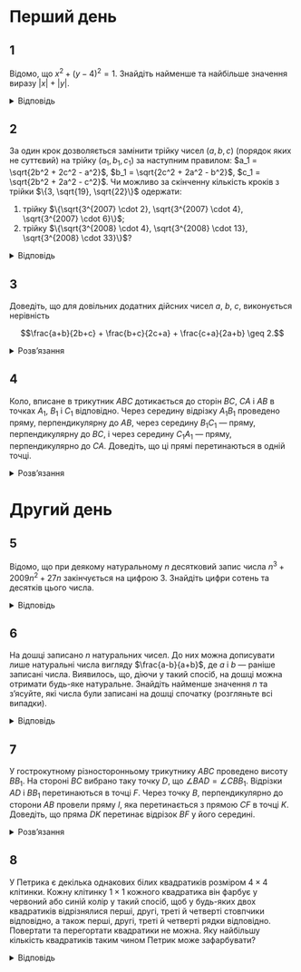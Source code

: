 # Перший день
## 1
Відомо, що $x^2 + (y - 4)^2 = 1$. Знайдіть найменше та найбільше значення виразу $|x| + |y|$.
<details><summary>Відповідь</summary>

$\min(|x| + |y|) = 3$, $\max(|x| + |y|) = 4 + \sqrt{2}$.
<details><summary>Розв’язання</summary>

Графіком рівняння $|x| + |y| = a$ ($a > 0$) є квадрат, графіком рівняння $x^2 + (y - 4)^2 = 1$ є коло, з центром в точці $(0,4)$ і радіусом 1. Найменше значення виразу $|x| + |y|$ відповідає положенню квадрата, яке має з колом єдину спільну точку $A(0,3)$. Найбільше значення досягається тоді, коли коло дотикається зсередини сторін квадрата. Тому для найменшого значення очевидно, що $a = 3$.

Для найбільшого значення розглянемо точку $C$, в якій коло дотикається до сторони квадрата. Бачимо, що $\triangle DBC$ — прямокутний та рівнобедрений, його катет $DC = 1$ — радіус кола, а тому $DB = \sqrt{2}$, остаточно $a = OB = 4 + \sqrt{2}$.
</details></details>

## 2
За один крок дозволяється замінити трійку чисел $(a, b, c)$ (порядок яких не суттєвий) на трійку $(a_1, b_1, c_1)$ за наступним правилом: $a_1 = \sqrt{2b^2 + 2c^2 - a^2}$, $b_1 = \sqrt{2c^2 + 2a^2 - b^2}$, $c_1 = \sqrt{2b^2 + 2a^2 - c^2}$. Чи можливо за скінченну кількість кроків з трійки $\{3, \sqrt{19}, \sqrt{22}\}$ одержати:
1. трійку $\{\sqrt{3^{2007} \cdot 2}, \sqrt{3^{2007} \cdot 4}, \sqrt{3^{2007} \cdot 6}\}$;
2. трійку $\{\sqrt{3^{2008} \cdot 4}, \sqrt{3^{2008} \cdot 13}, \sqrt{3^{2008} \cdot 33}\}$?
<details><summary>Відповідь</summary>
В обох пунктах не можна.
<details><summary>Розв’язання</summary>

1. При такому перетворенні сума квадратів елементів множини за кожний крок збільшується в 3 рази, тому на кожному кроці $a_n^2 + b_n^2 + c_n^2 = 3^{n}(9 + 19 + 22) = 3^{n} \cdot 50 \neq 3^{2007} \cdot 12$ при якому $n$.
2. Легко побачити, що фактично з трійки $(a_k, b_k, c_k)$ ми будуємо трійку чисел, які виражають подвоєні довжини медіан трикутника з такими сторонами. Добре відомо, що з медіан так само завжди можна побудувати трикутник. Але трикутника із сторонами 2, 13, $\sqrt{33}$ не існує, оскільки $4 + 13 + 4\sqrt{13} < 33$.
</details></details>

## 3
Доведіть, що для довільних додатних дійсних чисел $a$, $b$, $c$, виконується нерівність
```math
\frac{a+b}{2b+c} + \frac{b+c}{2c+a} + \frac{c+a}{2a+b} \geq 2.
```
<details><summary>Розв’язання</summary>

З нерівності Коші — Буняковського для наборів $\frac{a_1}{\sqrt{b_1}}, \ldots, \frac{a_n}{\sqrt{b_n}}$ та
$\sqrt{b_1}, \ldots, \sqrt{b_n}$, де числа $a_1, \ldots, a_n$, $b_1, \ldots, b_n$ — додатні, випливає нерівність $\frac{a_1^2}{b_1} + \ldots + \frac{a_n^2}{b_n} \geq \frac{(a_1 + \ldots + a_n)^2}{b_1 + \ldots + b_n}$. Далі робимо такі перетворення:
```math
\frac{a+b}{2b+c} + \frac{b+c}{2c+a} + \frac{c+a}{2a+b} = \frac{(a+b)^2}{(a+b)(2b+c)} + \frac{(b+c)^2}{(b+c)(2c+a)} + \frac{(c+a)^2}{(c+a)(2a+b)} \geq \frac{((a+b)+(b+c)+(c+a))^2}{(a+b)(2b+c)+(b+c)(2c+a)+(c+a)(2a+b)} \geq 2,
```
останній перехід просто перевіряється розкриттям дужок та зведенням подібних доданків
</details>

## 4
Коло, вписане в трикутник $ABC$ дотикається до сторін $BC$, $CA$ і $AB$ в точках $A_1$, $B_1$ і $C_1$ відповідно. Через середину відрізку $A_1B_1$ проведено пряму, перпендикулярну до $AB$, через середину $B_1C_1$ — пряму, перпендикулярну до $BC$, і через середину $C_1A_1$ — пряму, перпендикулярно до $CA$. Доведіть, що ці прямі перетинаються в одній точці.
<details><summary>Розв’язання</summary>

Очевидно, що $\triangle A_1B_1C_1$ гострокутний, оскільки його кути задовольняють рівності: $\angle A_1 = \frac{\angle C + \angle B}{2}$, $\angle B_1 = \frac{\angle A + \angle C}{2}$, $\angle C_1 = \frac{\angle A + \angle B}{2}$. Покажемо, що проведені прямі є серединними перпендикулярами до трикутника, який є ортоцентричним до $\triangle A_1B_1C_1$.

Розглянемо гострокутний $\triangle KMN$, $MM_1$ та $KK_1$ — його висоти, $D$ — середина $MK$, $F$ — середина $M_1K_1$. $TN$ — дотична до описаного навколо $\triangle MNK$ кола. Коло з діаметром $MK$ — описане навколо чотирикутника $MKM_1K_1$. Тоді $\angle K_1M_1N = \angle NMK$, але $\angle NMK = \angle KNT$, тому $TN \parallel M_1K_1$. Звідки серединний перпендикуляр до $M_1K_1$ проходить через точку $D$. Це й доводить наведене твердження.
</details>

# Другий день
## 5
Відомо, що при деякому натуральному $n$ десятковий запис числа $n^3 + 2009n^2 + 27n$ закінчується на цифрою 3. Знайдіть цифри сотень та десятків цього числа.
<details><summary>Відповідь</summary>
97
<details><summary>Розв’язання</summary>

Зрозуміло, що на відповідь не впливає число $2000n$, тому шукані цифри у чисел $A = n^3 + 2009n^2 + 27n$ та $B = n^3 + 9n^2 + 27n$ співпадають. Оскільки число $(B + 27)$ з одного боку дорівнює $(n + 3)^3$, тобто є кубом натурального числа, а з іншого закінчується на 0, то це число повинно закінчуватись на 000. Таким чином $B = \overline{X000} - 27 = \overline{Y973}$, де $X$, $Y$ деякі натуральні числа. Тому останні три цифри це 073.
</details></details>

## 6
На дошці записано $n$ натуральних чисел. До них можна дописувати лише натуральні числа вигляду $\frac{a-b}{a+b}$, де $a$ і $b$ — раніше записані числа. Виявилось, що, діючи у такий спосіб, на дошці можна отримати будь-яке натуральне. Знайдіть найменше значення $n$ та з’ясуйте, які числа були записані на дошці спочатку (розгляньте всі випадки).
<details><summary>Відповідь</summary>

$\{1,2\}$ або $\{1,3\}$
<details><summary>Розв’язання</summary>

Оскільки $(a + b) > (a - b)$, то число 1 такими операціями одержати неможливо. Тому воно повинно бути записане на дошці. Одного числа недостатньо. Покажемо, що вистачить двох чисел. Означимо друге число через $x$. Число $\frac{x+1}{x-1}$ єдине, яке ми можемо одержати на першому кроці. Оскільки воно натуральне, то $\frac{x+1}{x-1} \geq 2 \implies (x+1) \geq 2x-2$ або $x \leq 3$. Таким чином цим другим числом може бути або 2, або 3, і ми маємо два можливих набори: $\{1,2\}$ та $\{1,3\}$.

Доведемо, що вони обидва задовольняють умову. Оскільки $\frac{2+1}{2-1}=3$ і $\frac{3+1}{3-1}=2$, то після першого кроку ми в обох випадках приходимо до набору $\{1,2,3\}$, і залишається показати, що з цієї трійки можна одержати будь-яке натуральне число, більше за 3.

Нехай ми вже одержали набір $\{1,2,3,\ldots,(2k +1)\}$. Покажемо, як одержати наступні два числа. З чисел $(k +1)$, $(k + 2)$ одержимо число $\frac{(k+2) + (k+1)}{(k+2) - (k+1)} = 2k+3$, далі з чисел $(2k + 3)$, $(2k +1)$ одержимо $\frac{(2k+3) + (2k+1)}{(2k+3) - (2k+1)}$, звідки й випливає потрібне.
</details></details>

## 7
У гострокутному різносторонньому трикутнику $ABC$ проведено висоту $BB_1$. На стороні $BC$ вибрано таку точку $D$, що $\angle BAD = \angle CBB_1$. Відрізки $AD$ і $BB_1$ перетинаються в точці $F$. Через точку $B$, перпендикулярно до сторони $AB$ провели пряму $l$, яка перетинається з прямою $CF$ в точці $K$. Доведіть, що пряма $DK$ перетинає відрізок $BF$ у його середині.
<details><summary>Розв’язання</summary>

Нехай точка $N$ — це перетин прямої $AD$ з описаним навколо $\triangle ABC$ колом. Тоді $\angle BCN = \angle BAN = \angle CBB_1$. Звідси $BB_1 \parallel CN$, тому $\angle ACN = 90^\circ \implies AN$ — діаметр. Тому $\angle NBA = 90^\circ$, звідки випливає, що $N$, $B$, $K$ лежать на одній прямій. Оскільки $D$ — точка перетну діагоналей трапеції $CFBN$, а $K$ — точка перетину продовжень її бічних сторін, то далі все випливає з відомих властивостей трапеції.
</details>

## 8
У Петрика є декілька однакових білих квадратиків розміром $4\times 4$ клітинки. Кожну клітинку $1\times1$ кожного квадратика він фарбує у червоний або синій колір у такий спосіб, щоб у будь-яких двох квадратиків відрізнялися перші, другі, треті й четверті стовпчики відповідно, а також перші, другі, треті й четверті рядки відповідно. Повертати та перегортати квадратики не можна. Яку найбільшу кількість квадратиків таким чином Петрик може зафарбувати?
<details><summary>Відповідь</summary>
16
<details><summary>Розв’язання</summary>

Оскільки кожні два квадрати відрізняються в кожному рядку та кожному стовпчику, то вони вже відрізняються вже у першому стовпчику. Існує усього $2^4 = 16$ по різному пофарбованих стовпчиків, тому усього Петро не зможе пофарбувати більше ніж стільки різних квадратів, що задовольняють умови задачі.

Покажемо, що це число і є відповіддю. Він бере 16 білих квадратиків та фарбує у них перші стовпчики усіма можливими різними варіантами. Одержані квадрати вже відрізняються у перших стовпчиках. Покажемо, як він буде фарбувати далі з виконанням умов задачі. Він буде використовувати циклічно-діагональний шаблон, який можна описати таким чином. Для кожного білого квадрату він (умовно) відрізає перший стовпчик, переставляє його верхню клітину донизу та накладає його на другий стовпчик для його фарбування. Аналогічно він одержує третій стовпчик з другого тощо. Відповідний приклад наведено нижче:
|||||
|-|-|-|-|
|A|B|C|D|
|B|C|D|A|
|C|D|A|B|
|D|A|B|C|

Розглянемо тепер два різних квадратики $X \ne Y$. За побудовою вони відрізняються у першому стовпчику. Нехай вони відрізняються у клітині з порядковим номером $(4-j)$ знизу. Якщо вони відрізняються в декількох клітинах, то виберемо довільну. Оді їх другі стовпчики відрізняються у клітині з номером $(5-j)$ і т.д. Таким чином усі стовпчики різні, але клітина відмінності знаходиться в певному рядку, вона відрізняється з відповідним іншим квадратом. Тому, вона так само рухається вздовж рядків, як і вздовж стовпчиків, що задає відмінність у кожному рядку.
</details></details>